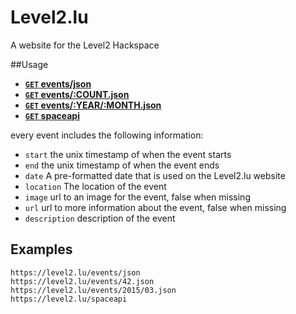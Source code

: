# Level2.lu
A website for the Level2 Hackspace

##Usage
- **[<code>GET</code> events/json](https://level2.lu/events/json)**
- **[<code>GET</code> events/:COUNT.json](https://level2.lu/events/42.json)**
- **[<code>GET</code> events/:YEAR/:MONTH.json](https://level2.lu/events/2015/03.json)**
- **[<code>GET</code> spaceapi](https://level2.lu/spaceapi)**

every event includes the following information:
- <code>start</code> the unix timestamp of when the event starts
- <code>end</code> the unix timestamp of when the event ends
- <code>date</code> A pre-formatted date that is used on the Level2.lu website
- <code>location</code> The location of the event
- <code>image</code> url to an image for the event, false when missing
- <code>url</code> url to more information about the event, false when missing
- <code>description</code> description of the event

## Examples

    https://level2.lu/events/json
    https://level2.lu/events/42.json
    https://level2.lu/events/2015/03.json
    https://level2.lu/spaceapi
